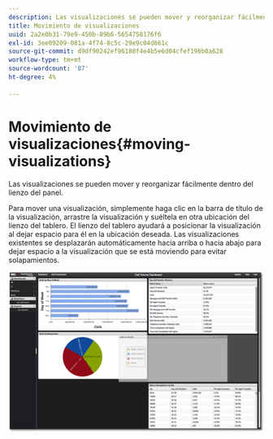 ```yaml
---
description: Las visualizaciones se pueden mover y reorganizar fácilmente dentro del lienzo del panel.
title: Movimiento de visualizaciones
uuid: 2a2e0b31-79e9-450b-89b6-5654758176f6
exl-id: 3ee09209-081a-4f74-8c5c-29e9c04d661c
source-git-commit: d9df90242ef96188f4e4b5e6d04cfef196b0a628
workflow-type: tm+mt
source-wordcount: '87'
ht-degree: 4%

---
```


# Movimiento de visualizaciones{#moving-visualizations}

Las visualizaciones se pueden mover y reorganizar fácilmente dentro del lienzo del panel.

Para mover una visualización, simplemente haga clic en la barra de título de la visualización, arrastre la visualización y suéltela en otra ubicación del lienzo del tablero. El lienzo del tablero ayudará a posicionar la visualización al dejar espacio para él en la ubicación deseada. Las visualizaciones existentes se desplazarán automáticamente hacia arriba o hacia abajo para dejar espacio a la visualización que se está moviendo para evitar solapamientos.

![](assets/move_visual.png)
